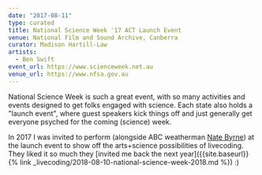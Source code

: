 ```yaml
---
date: "2017-08-11"
type: curated
title: National Science Week '17 ACT Launch Event
venue: National Film and Sound Archive, Canberra
curator: Madison Hartill-Law
artists:
  - Ben Swift
event_url: https://www.scienceweek.net.au
venue_url: https://www.nfsa.gov.au
---
```


National Science Week is such a great event, with so many activities and events
designed to get folks engaged with science. Each state also holds a "launch
event", where guest speakers kick things off and just generally get everyone
psyched for the coming (science) week.

In 2017 I was invited to perform (alongside ABC weatherman [Nate
Byrne](https://twitter.com/SciNate)) at the launch event to show off the
arts+science possibilities of livecoding. They liked it so much they [invited me
back the next year]({{site.baseurl}}{% link
_livecoding/2018-08-10-national-science-week-2018.md %}) :)
